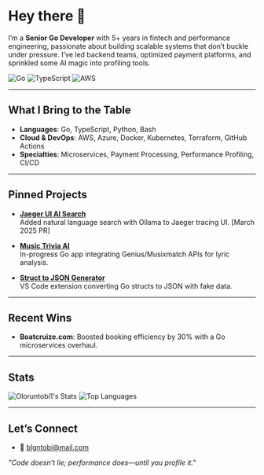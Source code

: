 # Hey there 👋

I’m a **Senior Go Developer** with 5+ years in fintech and performance engineering, passionate about building scalable systems that don’t buckle under pressure. I’ve led backend teams, optimized payment platforms, and sprinkled some AI magic into profiling tools.

![Go](https://img.shields.io/badge/-Go-00ADD8?style=flat&logo=go) ![TypeScript](https://img.shields.io/badge/-TypeScript-3178C6?style=flat&logo=typescript) ![AWS](https://img.shields.io/badge/-AWS-232F3E?style=flat&logo=amazon-aws)

---

## What I Bring to the Table

- **Languages**: Go, TypeScript, Python, Bash
- **Cloud & DevOps**: AWS, Azure, Docker, Kubernetes, Terraform, GitHub Actions
- **Specialties**: Microservices, Payment Processing, Performance Profiling, CI/CD

---

## Pinned Projects

- **[Jaeger UI AI Search](https://github.com/jaegertracing/jaeger-ui/pulls)**  
  Added natural language search with Ollama to Jaeger tracing UI. [March 2025 PR]

- **[Music Trivia AI](https://github.com/Oloruntobi1/music-trivia-ai)**  
  In-progress Go app integrating Genius/Musixmatch APIs for lyric analysis.

- **[Struct to JSON Generator](https://github.com/Oloruntobi1/struct-to-json)**  
  VS Code extension converting Go structs to JSON with fake data.

---

## Recent Wins

- **Boatcruize.com**: Boosted booking efficiency by 30% with a Go microservices overhaul.

---

## Stats

![Oloruntobi1's Stats](https://github-readme-stats.vercel.app/api?username=Oloruntobi1&show_icons=true&theme=dark)
![Top Languages](https://github-readme-stats.vercel.app/api/top-langs/?username=Oloruntobi1&layout=compact&theme=dark)

---

## Let’s Connect

- 📧 [blgntobi@mail.com](mailto:blgntobi@mail.com)

*"Code doesn’t lie; performance does—until you profile it."*
